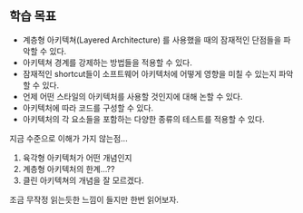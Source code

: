 ## 학습 목표

- 계층형 아키텍쳐(Layered Architecture) 를 사용했을 때의 잠재적인 단점들을 파악할 수 있다.
- 아키텍쳐 경계를 강제하는 방법들을 적용할 수 있다.
- 잠재적인 shortcut들이 소프트웨어 아키텍처에 어떻게 영향을 미칠 수 있는지 파악할 수 있다.
- 언제 어떤 스타일의 아키텍처를 사용할 것인지에 대해 논할 수 있다.
- 아키텍처에 따라 코드를 구성할 수 있다.
- 아키텍처의 각 요소들을 포함하는 다양한 종류의 테스트를 적용할 수 있다.



지금 수준으로 이해가 가지 않는점...

1. 육각형 아키텍처가 어떤 개념인지
2. 계층형 아키텍처의 한계...??
3. 클린 아키텍쳐의 개념을 잘 모르겠다.

조금 무작정 읽는듯한 느낌이 들지만 한번 읽어보자.